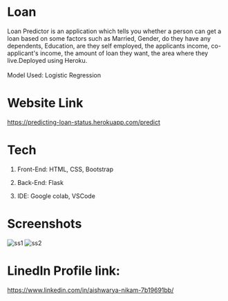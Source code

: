# Loan
Loan Predictor is an application which tells you whether a person can get a loan based on some factors such as Married, Gender, do they have any dependents, Education, are they self employed, the applicants income, co-applicant's income, the amount of loan they want, the area where they live.Deployed using Heroku. <br/><br/>
Model Used: Logistic Regression

# Website Link
https://predicting-loan-status.herokuapp.com/predict

# Tech
1. Front-End: HTML, CSS, Bootstrap

2. Back-End: Flask 
 
3. IDE: Google colab, VSCode 

# Screenshots
![ss1](https://user-images.githubusercontent.com/75825851/130810027-3b2ba386-6942-4d2f-bdb4-085b0932cbbd.PNG)
![ss2](https://user-images.githubusercontent.com/75825851/130810097-24c0ccf8-a66b-41a2-93d0-29e96379c8b4.PNG)


# LinedIn Profile link:
https://www.linkedin.com/in/aishwarya-nikam-7b19691bb/
